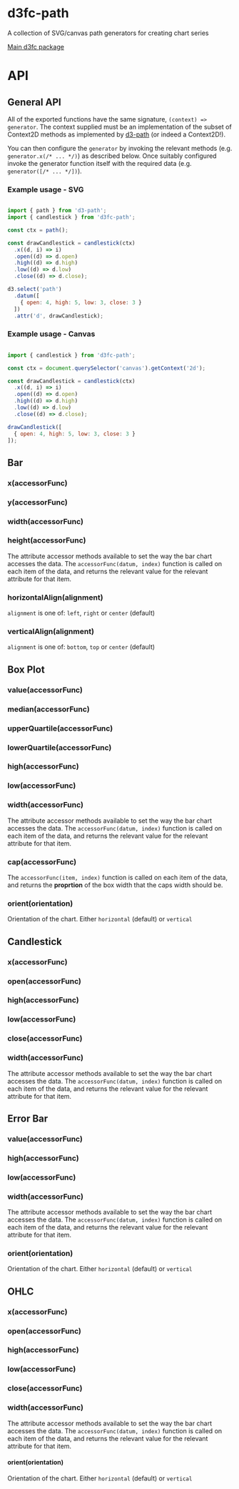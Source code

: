 # d3fc-path

A collection of SVG/canvas path generators for creating chart series

[Main d3fc package](https://github.com/ScottLogic/d3fc)

# API

## General API

All of the exported functions have the same signature, `(context) => generator`. The context supplied must be an implementation of the subset of Context2D methods as implemented by [d3-path](https://github.com/d3/d3-path) (or indeed a Context2D!).

You can then configure the `generator` by invoking the relevant methods (e.g. `generator.x(/* ... */)`) as described below. Once suitably configured invoke the generator function itself with the required data (e.g. `generator([/* ... */])`).

### Example usage - SVG

```javascript

import { path } from 'd3-path';
import { candlestick } from 'd3fc-path';

const ctx = path();

const drawCandlestick = candlestick(ctx)
  .x((d, i) => i)
  .open((d) => d.open)
  .high((d) => d.high)
  .low((d) => d.low)
  .close((d) => d.close);

d3.select('path')
  .datum([
    { open: 4, high: 5, low: 3, close: 3 }
  ])
  .attr('d', drawCandlestick);

```

### Example usage - Canvas

```javascript

import { candlestick } from 'd3fc-path';

const ctx = document.querySelector('canvas').getContext('2d');

const drawCandlestick = candlestick(ctx)
  .x((d, i) => i)
  .open((d) => d.open)
  .high((d) => d.high)
  .low((d) => d.low)
  .close((d) => d.close);

drawCandlestick([
  { open: 4, high: 5, low: 3, close: 3 }
]);

```


## Bar

### x(accessorFunc)
### y(accessorFunc)
### width(accessorFunc)
### height(accessorFunc)

The attribute accessor methods available to set the way the bar chart accesses the data.
The `accessorFunc(datum, index)` function is called on each item of the data, and returns
the relevant value for the relevant attribute for that item.

### horizontalAlign(alignment)

`alignment` is one of: `left`, `right` or `center` (default)

### verticalAlign(alignment)

`alignment` is one of: `bottom`, `top` or `center` (default)


## Box Plot

### value(accessorFunc)
### median(accessorFunc)
### upperQuartile(accessorFunc)
### lowerQuartile(accessorFunc)
### high(accessorFunc)
### low(accessorFunc)
### width(accessorFunc)

The attribute accessor methods available to set the way the bar chart accesses the data.
The `accessorFunc(datum, index)` function is called on each item of the data, and returns
the relevant value for the relevant attribute for that item.

### cap(accessorFunc)

The `accessorFunc(item, index)` function is called on each item of the data, and returns
the **proprtion** of the box width that the caps width should be.

### orient(orientation)

Orientation of the chart. Either `horizontal` (default) or `vertical`


## Candlestick

### x(accessorFunc)
### open(accessorFunc)
### high(accessorFunc)
### low(accessorFunc)
### close(accessorFunc)
### width(accessorFunc)

The attribute accessor methods available to set the way the bar chart accesses the data.
The `accessorFunc(datum, index)` function is called on each item of the data, and returns
the relevant value for the relevant attribute for that item.

## Error Bar

### value(accessorFunc)
### high(accessorFunc)
### low(accessorFunc)
### width(accessorFunc)

The attribute accessor methods available to set the way the bar chart accesses the data.
The `accessorFunc(datum, index)` function is called on each item of the data, and returns
the relevant value for the relevant attribute for that item.

### orient(orientation)

Orientation of the chart. Either `horizontal` (default) or `vertical`

## OHLC

### x(accessorFunc)
### open(accessorFunc)
### high(accessorFunc)
### low(accessorFunc)
### close(accessorFunc)
### width(accessorFunc)

The attribute accessor methods available to set the way the bar chart accesses the data.
The `accessorFunc(datum, index)` function is called on each item of the data, and returns
the relevant value for the relevant attribute for that item.

#### orient(orientation)

Orientation of the chart. Either `horizontal` (default) or `vertical`
